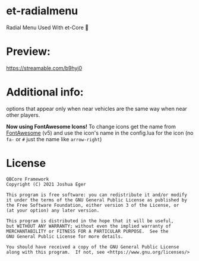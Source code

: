 # et-radialmenu
Radial Menu Used With et-Core :arrows_counterclockwise:

# Preview:
https://streamable.com/b9hyj0

# Additional info:
options that appear only when near vehicles are the same way when near other players.

**Now using FontAwesome Icons!**
To change icons get the name from [FontAwesome](https://fontawesome.com/v5.0/icons?d=gallery&p=2&s=brands,light,regular,solid&m=free) (v5) and use the icon's name in the config.lua for the icon (no `fa-` or `#` just the name like `arrow-right`)

# License

    QBCore Framework
    Copyright (C) 2021 Joshua Eger

    This program is free software: you can redistribute it and/or modify
    it under the terms of the GNU General Public License as published by
    the Free Software Foundation, either version 3 of the License, or
    (at your option) any later version.

    This program is distributed in the hope that it will be useful,
    but WITHOUT ANY WARRANTY; without even the implied warranty of
    MERCHANTABILITY or FITNESS FOR A PARTICULAR PURPOSE.  See the
    GNU General Public License for more details.

    You should have received a copy of the GNU General Public License
    along with this program.  If not, see <https://www.gnu.org/licenses/>
